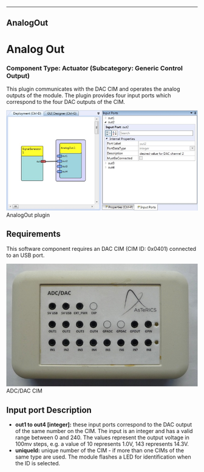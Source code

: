   
---
AnalogOut
---

# Analog Out

### Component Type: Actuator (Subcategory: Generic Control Output)

This plugin communicates with the DAC CIM and operates the analog outputs of the module. The plugin provides four input ports which correspond to the four DAC outputs of the CIM.

![Screenshot: AnalogOut plugin](img/AnalogOut.jpg "Screenshot: AnalogOut plugin")  
AnalogOut plugin

## Requirements

This software component requires an DAC CIM (CIM ID: 0x0401) connected to an USB port.

![ADC/DAC CIM](img/AnalogOut_CIM.jpg "ADC/DAC CIM")  
ADC/DAC CIM

## Input port Description

*   **out1 to out4 \[integer\]:** these input ports correspond to the DAC output of the same number on the CIM. The input is an integer and has a valid range between 0 and 240. The values represent the output voltage in 100mv steps, e.g. a value of 10 represents 1.0V, 143 represents 14.3V.
*   **uniqueId:** unique number of the CIM - if more than one CIMs of the same type are used. The module flashes a LED for identification when the ID is selected.